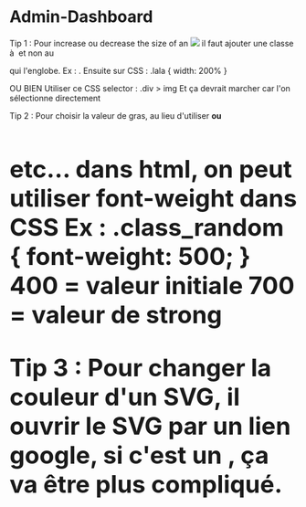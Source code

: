 # Admin-Dashboard

Tip 1 : 
Pour increase ou decrease the size of an <img src="..."> il faut ajouter une classe à <img> et non au <div> qui l'englobe.
Ex : 
<img scr="..." class="lala">.
Ensuite sur CSS : 
.lala {
    width: 200%
}

OU BIEN
Utiliser ce CSS selector :
.div > img 
Et ça devrait marcher car l'on sélectionne directement <img>


Tip 2 :
Pour choisir la valeur de gras, au lieu d'utiliser <strong> ou <h1> <h2> etc... dans html,
on peut utiliser font-weight dans CSS 
Ex : 
.class_random {
    font-weight: 500;
}
400 = valeur initiale
700 = valeur de strong

Tip 3 :
Pour changer la couleur d'un SVG, il ouvrir le SVG par un lien google, si c'est un <img src>, ça va être plus compliqué.